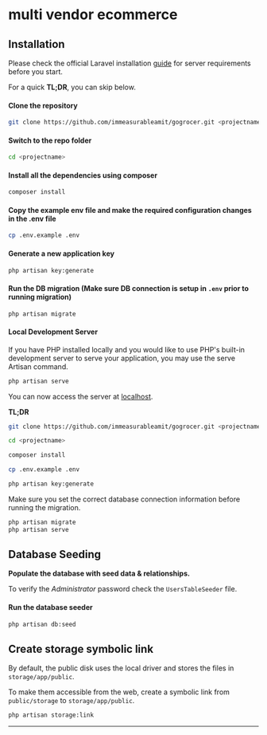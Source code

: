 # multi vendor ecommerce


## Installation

Please check the official Laravel installation [guide](https://laravel.com/docs/8.x/installation) for server requirements before you start.

For a quick **TL;DR**, you can skip below.

#### Clone the repository
```bash
git clone https://github.com/immeasurableamit/gogrocer.git <projectname>
```

#### Switch to the repo folder
```bash
cd <projectname>
```

#### Install all the dependencies using composer
```bash
composer install
```

#### Copy the example env file and make the required configuration changes in the .env file
```bash
cp .env.example .env
```

#### Generate a new application key
```bash
php artisan key:generate
```

#### Run the DB migration (Make sure DB connection is setup in ``.env`` prior to running migration)
```bash
php artisan migrate
```

#### Local Development Server
If you have PHP installed locally and you would like to use PHP's built-in development server to serve your application, you may use the serve Artisan command.
```bash
php artisan serve
```

You can now access the server at [localhost](http://127.0.0.1:8000).

**TL;DR**
```bash
git clone https://github.com/immeasurableamit/gogrocer.git <projectname>

cd <projectname>

composer install

cp .env.example .env

php artisan key:generate
```

Make sure you set the correct database connection information before running the migration.
```bash
php artisan migrate
php artisan serve
```

## Database Seeding

**Populate the database with seed data & relationships.**

To verify the *Administrator* password check the ``UsersTableSeeder`` file.

#### Run the database seeder
```bash
php artisan db:seed
```

## Create storage symbolic link
By default, the public disk uses the local driver and stores the files in `storage/app/public`.

To make them accessible from the web, create a symbolic link from `public/storage` to `storage/app/public`.
```bash
php artisan storage:link
```
----------
